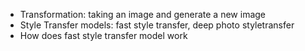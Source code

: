 - Transformation: taking an image and generate a new image 
- Style Transfer models: fast style transfer, deep photo styletransfer
- How does fast style transfer model work

